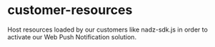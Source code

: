# customer-resources
Host resources loaded by our customers like nadz-sdk.js in order to activate our Web Push Notification solution.

